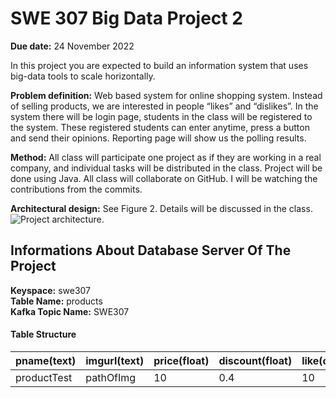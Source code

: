 # SWE 307 Big Data Project 2
**Due date:** 24 November 2022

In this project you are expected to build an information system that uses big-data tools to scale horizontally.

**Problem definition:** Web based system for online shopping system. Instead of selling products, we are interested in people “likes” and “dislikes”. In the system there will be login page, students in the class will be registered to the system. These registered students can enter anytime, press a button and send their opinions. Reporting page will show us the polling results.

**Method:** All class will participate one project as if they are working in a real company, and individual tasks will be distributed in the class. Project will be done using Java. All class will collaborate on GitHub. I will be watching the contributions from the commits.

**Architectural design:** See Figure 2. Details will be discussed in the class.
<br>
![Project architecture.](pro22.png)


## Informations About Database Server Of The Project

**Keyspace:** swe307 <br>
**Table Name:** products <br>
**Kafka Topic Name:** SWE307 <br>
#### Table Structure

| pname(text) | imgurl(text) | price(float) | discount(float) | like(counter) | dislike(counter) |
| ----------- | ------------ | ------------ | --------------- | ------------- | ---------------- |
| productTest | pathOfImg    | 10           |    0.4          |    10         | 2                |

